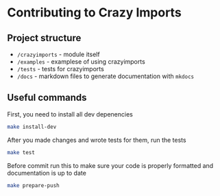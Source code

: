 # Contributing to Crazy Imports

## Project structure

- `/crazyimports` - module itself
- `/examples` - examplese of using crazyimports
- `/tests` - tests for crazyimports
- `/docs` - markdown files to generate documentation with `mkdocs`

## Useful commands

First, you need to install all dev depenencies

```bash
make install-dev
```

After you made changes and wrote tests for them, run the tests

```bash
make test
```

Before commit run this to make sure your code is properly formatted and documentation is up to date

```bash
make prepare-push
```
